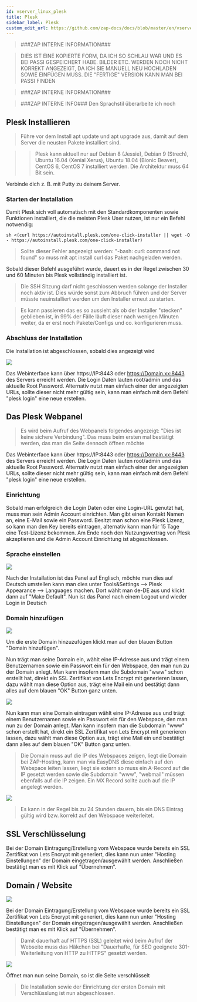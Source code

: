 ```yaml
---
id: vserver_linux_plesk
title: Plesk
sidebar_label: Plesk
custom_edit_url: https://github.com/zap-docs/docs/blob/master/en/vserver_linux_plesk.md
---
```



> ###ZAP INTERNE INFORMATION###

>DIES IST EINE KOPIERTE FORM, DA ICH SO SCHLAU WAR UND ES BEI PASSI GESPEICHERT HABE. BILDER ETC. WERDEN NOCH NICHT KORREKT ANGEZEIGT, DA ICH SIE MANUELL NEU HOCHLADEN SOWIE EINFÜGEN MUSS. DIE "FERTIGE" VERSION KANN MAN BEI PASSI FINDEN

> ###ZAP INTERNE INFORMATION###


> ###ZAP INTERNE INFO###
> Den Sprachstil überarbeite ich noch

## Plesk Installieren

> Führe vor dem Install apt update und apt upgrade aus, damit auf dem Server die neusten Pakete installiert sind.

>> Plesk kann aktuell nur auf Debian 8 (Jessie), Debian 9 (Strech), Ubuntu 16.04 (Xenial Xerus), Ubuntu 18.04 (Bionic Beaver), CentOS 6, CentOS 7 installiert werden. Die Architektur muss 64 Bit sein.

Verbinde dich z. B. mit Putty zu deinem Server.


### Starten der Installation

Damit Plesk sich voll automatisch mit den Standardkomponenten sowie Funktionen installiert, die die meisten Plesk User nutzen, ist nur ein Befehl notwendig:

```
sh <(curl https://autoinstall.plesk.com/one-click-installer || wget -O - https://autoinstall.plesk.com/one-click-installer)
```

> Sollte dieser Fehler angezeigt werden: "-bash: curl: command not found" so muss mit apt install curl das Paket nachgeladen werden.

Sobald dieser Befehl ausgeführt wurde, dauert es in der Regel zwischen 30 und 60 Minuten bis Plesk vollständig installiert ist.

> Die SSH Sitzung darf nicht geschlossen werden solange der Installer noch aktiv ist. Dies würde sonst zum Abbruch führen und der Server müsste neuinstalliert werden um den Installer erneut zu starten. 

> Es kann passieren das es so aussieht als ob der Installer "stecken" geblieben ist, in 99% der Fälle läuft dieser nach wenigen Minuten weiter, da er erst noch Pakete/Configs und co. konfigurieren muss.

### Abschluss der Installation

Die Installation ist abgeschlossen, sobald dies angezeigt wird

![](https://i.imgur.com/czCN5lj.png)

Das Webinterface kann über https://IP:8443 oder https://Domain.xx:8443 des Servers erreicht werden. Die Login Daten lauten root/admin und das aktuelle Root Password. Alternativ nutzt man einfach einer der angezeigten URLs, sollte dieser nicht mehr gültig sein, kann man einfach mit dem Befehl "plesk login" eine neue erstellen. 

## Das Plesk Webpanel 

> Es wird beim Aufruf des Webpanels folgendes angezeigt: "Dies ist keine sichere Verbindung". Das muss beim ersten mal bestätigt werden, das man die Seite dennoch öffnen möchte

Das Webinterface kann über https://IP:8443 oder https://Domain.xx:8443 des Servers erreicht werden. Die Login Daten lauten root/admin und das aktuelle Root Password. Alternativ nutzt man einfach einer der angezeigten URLs, sollte dieser nicht mehr gültig sein, kann man einfach mit dem Befehl "plesk login" eine neue erstellen. 

### Einrichtung

Sobald man erfolgreich die Login Daten oder eine Login-URL genutzt hat, muss man sein Admin Account einrichten. Man gibt einen Kontakt Namen an, eine E-Mail sowie ein Password. Besitzt man schon eine Plesk Lizenz, so kann man den Key bereits eintragen, alternativ kann man für 15 Tage eine Test-Lizenz bekommen. Am Ende noch den Nutzungsvertrag von Plesk akzeptieren und die Admin Account Einrichtung ist abgeschlossen. 

### Sprache einstellen

![](https://i.imgur.com/BsdM0Dj.png)

Nach der Installation ist das Panel auf Englisch, möchte man dies auf Deutsch umstellen kann man dies unter Tools&Settings --> Plesk Appearance --> Languages machen.  Dort wählt man de-DE aus und klickt dann auf "Make Default". Nun ist das Panel nach einem Logout und wieder Login in Deutsch 

### Domain hinzufügen

![](https://i.imgur.com/qPa5xab.png)

Um die erste Domain hinzuzufügen klickt man auf den blauen Button "Domain hinzufügen".

Nun trägt man seine Domain ein, wählt eine IP-Adresse aus und trägt einem Benutzernamen sowie ein Passwort ein für den Webspace, den man nun zu der Domain anlegt. Man kann insofern man die Subdomain "www" schon erstellt hat, direkt ein SSL Zertifikat von Lets Encrypt mit generieren lassen, dazu wählt man diese Option aus, trägt eine Mail ein und bestätigt dann alles auf dem blauen "OK" Button ganz unten. 

![](https://i.imgur.com/HP5AgU1.png)

Nun kann man eine Domain eintragen wählt eine IP-Adresse aus und trägt einem Benutzernamen sowie ein Passwort ein für den Webspace, den man nun zu der Domain anlegt. Man kann insofern man die Subdomain "www" schon erstellt hat, direkt ein SSL Zertifikat von Lets Encrypt mit generieren lassen, dazu wählt man diese Option aus, trägt eine Mail ein und bestätigt dann alles auf dem blauen "OK" Button ganz unten. 

> Die Domain muss auf die IP des Webspaces zeigen, liegt die Domain bei ZAP-Hosting, kann man via EasyDNS diese einfach auf den Webspace leiten lassen, liegt sie extern so muss ein A-Record auf die IP gesetzt werden sowie die Subdomain "www", "webmail" müssen ebenfalls auf die IP zeigen. Ein MX Record sollte auch auf die IP angelegt werden. 

![](https://i.imgur.com/WsdNRnN.png)

> Es kann in der Regel bis zu 24 Stunden dauern, bis ein DNS Eintrag gültig wird bzw. korrekt auf den Webspace weiterleitet. 

## SSL Verschlüsselung

Bei der Domain Eintragung/Erstellung vom Webspace wurde bereits ein SSL Zertifikat von Lets Encrypt mit generiert, dies kann nun unter "Hosting Einstellungen" der Domain eingetragen/ausgewählt werden. Anschließen bestätigt man es mit Klick auf "Übernehmen".

## Domain / Website

![](https://i.imgur.com/hnJ0UYS.png)

Bei der Domain Eintragung/Erstellung vom Webspace wurde bereits ein SSL Zertifikat von Lets Encrypt mit generiert, dies kann nun unter "Hosting Einstellungen" der Domain eingetragen/ausgewählt werden. Anschließen bestätigt man es mit Klick auf "Übernehmen".

> Damit dauerhaft auf HTTPS (SSL) geleitet wird beim Aufruf der Webseite muss das Häkchen bei "Dauerhafte, für SEO geeignete 301-Weiterleitung von HTTP zu HTTPS" gesetzt werden. 

![](https://i.imgur.com/ion3kL2.png)

Öffnet man nun seine Domain, so ist die Seite verschlüsselt

> Die Installation sowie der Einrichtung der ersten Domain mit Verschlüsslung ist nun abgeschlossen. 